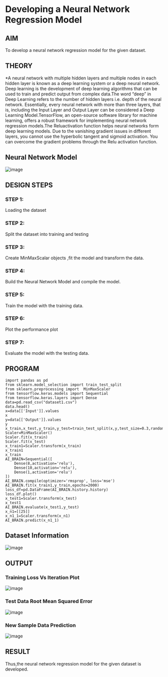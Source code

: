# Developing a Neural Network Regression Model

## AIM

To develop a neural network regression model for the given dataset.

## THEORY

*A neural network with multiple hidden layers and multiple nodes in each hidden layer is known as a deep learning system or a deep neural network. Deep learning is the development of deep learning algorithms that can be used to train and predict output from complex data.The word “deep” in Deep Learning refers to the number of hidden layers i.e. depth of the neural network. Essentially, every neural network with more than three layers, that is, including the Input Layer and Output Layer can be considered a Deep Learning Model.TensorFlow, an open-source software library for machine learning, offers a robust framework for implementing neural network regression models.The Reluactivation function helps neural networks form deep learning models. Due to the vanishing gradient issues in different layers, you cannot use the hyperbolic tangent and sigmoid activation. You can overcome the gradient problems through the Relu activation function.


## Neural Network Model

![image](https://user-images.githubusercontent.com/75235293/187087815-a10dcad4-4746-47dd-951b-84f60e245d6c.png)


## DESIGN STEPS

### STEP 1:

Loading the dataset

### STEP 2:

Split the dataset into training and testing

### STEP 3:

Create MinMaxScalar objects ,fit the model and transform the data.

### STEP 4:

Build the Neural Network Model and compile the model.

### STEP 5:

Train the model with the training data.

### STEP 6:

Plot the performance plot

### STEP 7:

Evaluate the model with the testing data.

## PROGRAM
```
import pandas as pd
from sklearn.model_selection import train_test_split
from sklearn.preprocessing import  MinMaxScaler
from tensorflow.keras.models import Sequential
from tensorflow.keras.layers import Dense
data=pd.read_csv("dataset1.csv")
data.head()
x=data[['Input']].values
x
y=data[['Output']].values
y
x_train,x_test,y_train,y_test=train_test_split(x,y,test_size=0.3,random_state=33)
Scaler=MinMaxScaler()
Scaler.fit(x_train)
Scaler.fit(x_test)
x_train1=Scaler.transform(x_train)
x_train1
x_train
AI_BRAIN=Sequential([
    Dense(8,activation='relu'),
    Dense(10,activation='relu'),
    Dense(1,activation='relu')
])
AI_BRAIN.compile(optimizer='rmsprop', loss='mse')
AI_BRAIN.fit(x_train1,y_train,epochs=2000)
loss_df=pd.DataFrame(AI_BRAIN.history.history)
loss_df.plot()
x_test1=Scaler.transform(x_test)
x_test1
AI_BRAIN.evaluate(x_test1,y_test)
x_n1=[[25]]
x_n1_1=Scaler.transform(x_n1)
AI_BRAIN.predict(x_n1_1)

```

## Dataset Information

![image](https://user-images.githubusercontent.com/75235293/187087226-b6596c46-ed43-4e53-9abd-3776b0ce9d8f.png)


## OUTPUT

### Training Loss Vs Iteration Plot

![image](https://user-images.githubusercontent.com/75235293/187086647-6e61584c-5f94-4d52-a31c-d4189daa984b.png)


### Test Data Root Mean Squared Error

![image](https://user-images.githubusercontent.com/75235293/187086691-3307bc1e-5eac-4718-8e94-89d7729125cd.png)


### New Sample Data Prediction
![image](https://user-images.githubusercontent.com/75235293/187086786-cf327d8c-756e-4df5-8528-c00c2057bce7.png)



## RESULT

Thus,the neural network regression model for the given dataset is developed.

